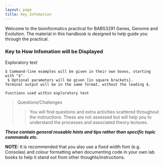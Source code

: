 ```yaml
---
layout: page
title: Key Infomation
---
```


Welcome to the bioinformatics practical for BABS3291 Genes, Genome and Evolution. The material in this handbook is designed to help guide you through the practical.



### Key to How Infomation will be Displayed
Exploratory text
```
$ Command-line examples will be given in their own boxes, starting with "$".
 $ Optional parameters will be given [in square brackets].
Terminal output will be in the same format, without the leading $.
```

`Functions used within exploratory text`
> Questions/Challenges
>>  You will find questions and extra activities scattered throughout the instructions. These are not assessed but will help you to understand the processes and associated theory lectures.


<em>**These contain general reusable hints and tips rather than specific topic commands etc.**</em>





**NOTE:**  It is recommended that you also use a fixed width font (e.g. Consolas) and colour formatting when documenting code in your own lab books to help it stand out from other thoughts/instructions.
